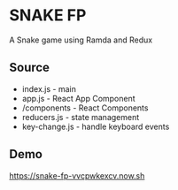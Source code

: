 # SNAKE FP

A Snake game using Ramda and Redux

## Source

* index.js - main
* app.js - React App Component
* /components - React Components
* reducers.js - state management
* key-change.js - handle keyboard events

## Demo

https://snake-fp-vvcpwkexcv.now.sh
